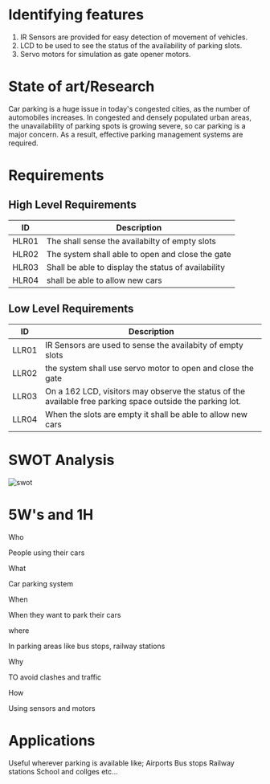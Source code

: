 # Identifying features

1. IR Sensors are provided for easy detection of movement of vehicles.
2. LCD to be used to see the status of the availability of parking slots.
3. Servo motors for simulation as gate opener motors.


# State of art/Research

Car parking is a huge issue in today's congested cities, as the number of automobiles increases. In congested and densely populated urban areas, 
the unavailability of parking spots is growing severe, so car parking is a major concern. As a result, effective parking management systems are required.

# Requirements

## High Level Requirements

 |   ID          |Description                         | 
 |--------------------|------------------------------------|
 |HLR01      |The  shall sense the availabilty of empty slots   |
 |HLR02   |The system  shall able to open and close the gate  |
 |HLR03   |Shall be able to display the status of availability    | 
 |HLR04   | shall be able to allow new cars |
 
 
 ## Low Level Requirements
 
  |   ID           |Description                         | 
 |--------------------|------------------------------------|
 |LLR01   |IR Sensors are used to sense the availabity of empty slots    |
 |LLR02     | the system shall use servo motor to open and close the gate    |
 |LLR03  |On a 162 LCD, visitors may observe the status of the available free parking space outside the parking lot.      | 
 |LLR04  |When the slots are empty it shall be able to allow new cars   |
 
 # SWOT Analysis
 
![swot](https://user-images.githubusercontent.com/46986941/155784371-70128f38-ba4d-4762-8d08-03bac502e99b.png)
 
 # 5W's and 1H
 
 Who
  
  People using their cars
 
 What 
  
  Car parking system
  
 When 
   
   When they want to park their cars
   
 where
 
   In parking areas like bus stops, railway stations
   
 Why
 
  TO avoid clashes and traffic
  
 How
 
  Using sensors and motors
  
  
# Applications

   Useful wherever parking is available like;
      Airports
      Bus stops
      Railway stations
      School and collges  etc...

